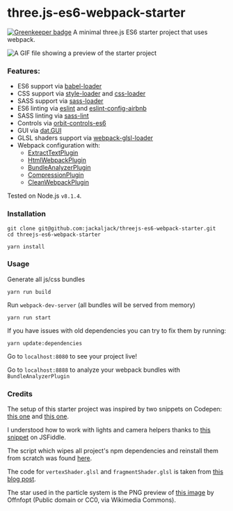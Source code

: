 # three.js-es6-webpack-starter

[![Greenkeeper badge](https://badges.greenkeeper.io/jackdbd/threejs-es6-webpack-starter.svg)](https://greenkeeper.io/)
A minimal three.js ES6 starter project that uses webpack.

![A GIF file showing a preview of the starter project](https://github.com/jackaljack/threejs-es6-webpack-starter/blob/master/preview.gif "A scene with a spotlight, a directional light, a particle system, a custom material and several helpers.")

### Features:

* ES6 support via [babel-loader](https://github.com/babel/babel-loader)
* CSS support via [style-loader](https://github.com/webpack-contrib/style-loader)
and [css-loader](https://github.com/webpack-contrib/css-loader)
* SASS support via [sass-loader](https://github.com/jtangelder/sass-loader)
* ES6 linting via [eslint](https://www.npmjs.com/package/eslint) and
[eslint-config-airbnb](https://www.npmjs.com/package/eslint-config-airbnb)
* SASS linting via [sass-lint](https://www.npmjs.com/package/sass-lint)
* Controls via [orbit-controls-es6](https://www.npmjs.com/package/orbit-controls-es6)
* GUI via [dat.GUI](https://github.com/dataarts/dat.gui)
* GLSL shaders support via [webpack-glsl-loader](https://www.npmjs.com/package/webpack-glsl-loader)
* Webpack configuration with:
  - [ExtractTextPlugin](https://github.com/webpack-contrib/extract-text-webpack-plugin)
  - [HtmlWebpackPlugin](https://github.com/jantimon/html-webpack-plugin)
  - [BundleAnalyzerPlugin](https://github.com/th0r/webpack-bundle-analyzer)
  - [CompressionPlugin](https://github.com/webpack-contrib/compression-webpack-plugin)
  - [CleanWebpackPlugin](https://github.com/johnagan/clean-webpack-plugin)

Tested on Node.js `v8.1.4`.

### Installation

```
git clone git@github.com:jackaljack/threejs-es6-webpack-starter.git
cd threejs-es6-webpack-starter

yarn install
```

### Usage

Generate all js/css bundles

```
yarn run build
```

Run `webpack-dev-server` (all bundles will be served from memory)

```
yarn run start
```

If you have issues with old dependencies you can try to fix them by running:

```
yarn update:dependencies
```

Go to `localhost:8080` to see your project live!

Go to `localhost:8888` to analyze your webpack bundles with `BundleAnalyzerPlugin`


### Credits

The setup of this starter project was inspired by two snippets on Codepen: [this one](http://codepen.io/mo4_9/pen/VjqRQX) and [this one](https://codepen.io/iamphill/pen/jPYorE).

I understood how to work with lights and camera helpers thanks to
[this snippet](http://jsfiddle.net/f17Lz5ux/5131/) on JSFiddle.

The script which wipes all project's npm dependencies and reinstall them from scratch was found [here](https://medium.com/@_jh3y/how-to-update-all-npm-packages-in-your-project-at-once-17a8981860ea).

The code for `vertexShader.glsl` and `fragmentShader.glsl` is taken from
[this blog post](http://blog.cjgammon.com/threejs-custom-shader-material).

The star used in the particle system is the PNG preview of [this image](https://commons.wikimedia.org/wiki/File:Star_icon-72a7cf.svg) by Offnfopt
(Public domain or CC0, via Wikimedia Commons).
